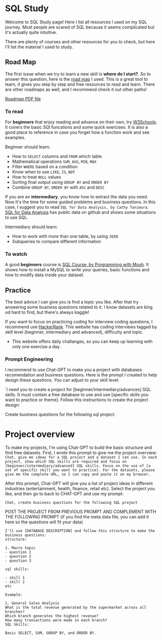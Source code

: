 # SQL Study
Welcome to SQL Study page! Here I list all resources I used on my SQL journey. Most people are scared of SQL because it seems complicated but it's actually quite intuitive.

There are plenty of courses and other resources for you to check, but here I'll list the material I used to study.

## Road Map
The first issue when we try to learn a new skill is **where do I start?**. So to answer this question, here is the [road map](https://roadmap.sh/sql) I used. This is a great tool to learn, it gives you step by step and free resources to read and learn. There are other roadmaps as well, and I recommend check it out other paths!

[Roadmap PDF file](https://github.com/Ana-Akaishi/sql-projects/blob/main/sql_study/sql_roadmap_roadmapsh.pdf)

### To read
For **beginners** that enjoy reading and advance on their own, try [W3Schools](https://www.w3schools.com/sql/default.asp). It covers the basic SQl funcstions and some quick exercises. It is also a good place to reference in case you forget how a function work and see examples.

Beginner should learn:
- How to `SELECT` columns and `FROM` which table
- Mathematical operations `SUM`, `AVG`, `MIN`, `MAX`
- Filter `WHERE` based on a condition
- Know when to use `LIKE`, `IS`, `NOT`
- How to treat `NULL` values
- Sorting final output using `GROUP BY` and `ORDER BY`
- Combine `GROUP BY`, `ORDER BY` with `ASC` and `DESC`

If you are an **intermediary**, you know how to extract the data you need. Now it's the time for some guided problems and business questions. In this case, I suggest you to read `SQL for Data Analysis, by Cathy Tanimura`. [SQL for Data Analysis](https://www.oreilly.com/library/view/sql-for-data/9781492088776/) has public data on github and shows some situations to use SQL.

Intermediary should learn:
- How to work with more than one table, by using `JOIN`
- Subqueries to compare different information

### To watch
A good **beginners** course is [SQL Course, by Programming with Mosh](https://www.youtube.com/watch?v=7S_tz1z_5bA&t=276s). It shows how to install a MySQL to write your queries, basic functions and how to modify data inside your dataset.

## Practice
The best advice I can give you is find a topic you like. After that try answering some business questions related to it. I know datasets are king od hard to find, but there's always kaggle!

If you want to focus on practicing coding for interview coding questions, I recommend use [HackerRank](https://www.hackerrank.com/). This website has coding interviews tagged by skill level (beginner, intermediary and advanced), difficulty and topic.
- This website offers daily challanges, so you can keep up learning with only one exercise a day.

### Prompt Engineering
I recommend to use Chat-GPT to make you a project with databases recomendation and business questions. 
Here is the prompt I created to help design these questions. You can adjust to your skill level:

`I need you to create a project for [beginner/intermediary/advances] SQL skills. 
It must contain a free database to use and use [specific skills you want to practice or theme]. 
Follow this instructions to create the project design:

Create business questions for the following sql project:

# Project overview
To make my projects, I'm using Chat-GPT to build the basic structure and find free datasets. First, I wrote this prompt to give me the project overview:
 `Chat, give me ideas for a SQL project and a dataset I can use. In each project, show which SQL skills are required and focus on [beginner/intermediary/advanced] SQL skills. Focus on the use of [a set of specific skill you want to practice]. For the datasets, please give me the complete URL, so I can copy and paste it on my browser.`

 After this prompt, Chat-GPT will give you a list of project ideas in different industries (entertainment, health, finance, retail etc). Select the project you like, and then go to back to CHAT-GPT and use my prompt:

 `Chat, create business questions for the following SQL project`

 POST THE PROJECT FROM PREVIOUS PROMPT AND COMPLEMENT WITH THE FOLLOWING PROMPT
 (if you find the meta data file, you can add it here so the questions will fit your data)

```
I'll use [DATABASE DESCRIPTION] and follow this structure to make the business questions:
structure:

1. Macro topic
- question 1
- question 2
- question 3

sql skills:

- skill 1
- skill 2
etc

Example:

1. General Sales Analysis
What is the total revenue generated by the supermarket across all branches?
Which branch generates the highest revenue?
How many transactions were made in each branch?
SQL Skills:

Basic SELECT, SUM, GROUP BY, and ORDER BY.
```